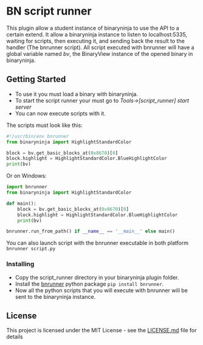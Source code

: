 # BN script runner

This plugin allow a student instance of binaryninja to use the API to a certain extend.
It allow a binaryninja instance to listen to localhost:5335, waiting for scripts, then executing it, and sending back the result to the handler (The bnrunner script).
All script executed with bnrunner will have a global variable named *bv*, the BinaryView instance of the opened binary in binaryninja.

## Getting Started

- To use it you must load a binary with binaryninja.
- To start the script runner your must go to *Tools->[script_runner] start server*
- You can now execute scripts with it.

The scripts must look like this:

```python
#!/usr/bin/env bnrunner
from binaryninja import HighlightStandardColor

block = bv.get_basic_blocks_at(0x8670)[0]
block.highlight = HighlightStandardColor.BlueHighlightColor
print(bv)
```

Or on Windows:

```python
import bnrunner
from binaryninja import HighlightStandardColor

def main(): 
    block = bv.get_basic_blocks_at(0x8670)[0]
    block.highlight = HighlightStandardColor.BlueHighlightColor
    print(bv)

bnrunner.run_from_path() if __name__ == '__main__' else main()
```

You can also launch script with the bnrunner executable in both platform `bnrunner script.py`


### Installing

- Copy the script_runner directory in your binaryninja plugin folder.
- Install the [bnrunner](https://github.com/Antonin-Deniau/bnrunner) python package `pip install bnrunner`.
- Now all the python scripts that you will execute with bnrunner will be sent to the binaryninja instance.

## License

This project is licensed under the MIT License - see the [LICENSE.md](LICENSE.md) file for details
